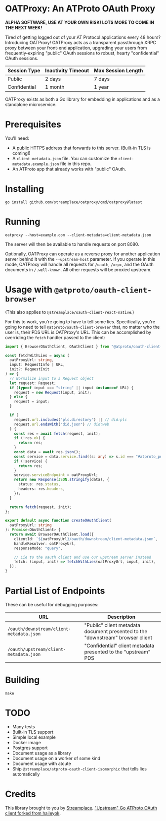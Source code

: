 # OATProxy: An ATProto OAuth Proxy

**ALPHA SOFTWARE, USE AT YOUR OWN RISK! LOTS MORE TO COME IN THE NEXT WEEK!**

Tired of getting logged out of your AT Protocol applications every 48 hours?
Introducing OATProxy! OATProxy acts as a transparent passthrough XRPC proxy
between your front-end application, upgrading your users from
frequently-expiring "public" OAuth sessions to robust, hearty "confidential"
OAuth sessions.

| Session Type | Inactivity Timeout | Max Session Length |
| ------------ | ------------------ | ------------------ |
| Public       | 2 days             | 7 days             |
| Confidential | 1 month            | 1 year             |

OATProxy exists as both a Go library for embedding in applications and as a
standalone microservice.

# Prerequisites

You'll need:

- A public HTTPS address that forwards to this server. (Built-in TLS is coming!)
- A `client-metadata.json` file. You can customize the
  `client-metadata.example.json` file in this repo.
- An ATProto app that already works with "public" OAuth.

# Installing

```
go install github.com/streamplace/oatproxy/cmd/oatproxy@latest
```

# Running

```
oatproxy --host=example.com --client-metadata=client-metadata.json
```

The server will then be available to handle requests on port 8080.

Optionally, OATProxy can operate as a reverse proxy for another application
server behind it with the `--upstream-host` parameter. If you operate in this
mode, OATProxy will handle all requests for `/oauth`, `/xrpc`, and the OAuth
documents in `/.well-known`. All other requests will be proxied upstream.

# Usage with `@atproto/oauth-client-browser`

(This also applies to `@streamplace/oauth-client-react-native`.)

For this to work, you're going to have to tell some lies. Specifically, you're
going to need to tell `@atproto/oauth-client-browser` that, no matter who the
user is, their PDS URL is OATProxy's URL. This can be accomplished by overriding
the `fetch` handler passed to the client:

```typescript
import { BrowserOAuthClient, OAuthClient } from "@atproto/oauth-client-browser";

const fetchWithLies = async (
  oatProxyUrl: string,
  input: RequestInfo | URL,
  init?: RequestInit
) => {
  // Normalize input to a Request object
  let request: Request;
  if (typeof input === "string" || input instanceof URL) {
    request = new Request(input, init);
  } else {
    request = input;
  }

  if (
    request.url.includes("plc.directory") || // did:plc
    request.url.endsWith("did.json") // did:web
  ) {
    const res = await fetch(request, init);
    if (!res.ok) {
      return res;
    }
    const data = await res.json();
    const service = data.service.find((s: any) => s.id === "#atproto_pds");
    if (!service) {
      return res;
    }
    service.serviceEndpoint = oatProxyUrl;
    return new Response(JSON.stringify(data), {
      status: res.status,
      headers: res.headers,
    });
  }

  return fetch(request, init);
};

export default async function createOAuthClient(
  oatProxyUrl: string
): Promise<OAuthClient> {
  return await BrowserOAuthClient.load({
    clientId: `${oatProxyUrl}/oauth/downstream/client-metadata.json`,
    handleResolver: oatProxyUrl,
    responseMode: "query",

    // Lie to the oauth client and use our upstream server instead
    fetch: (input, init) => fetchWithLies(oatProxyUrl, input, init),
  });
}
```

# Partial List of Endpoints

These can be useful for debugging purposes:

| URL                                      | Description                                                                    |
| ---------------------------------------- | ------------------------------------------------------------------------------ |
| `/oauth/downstream/client-metadata.json` | "Public" client metadata document presented to the "downstream" browser client |
| `/oauth/upstream/client-metadata.json`   | "Confidential" client metadata presented to the "upstream" PDS                 |

# Building

```
make
```

# TODO

- Many tests
- Built-in TLS support
- Simple local example
- Docker image
- Postgres support
- Document usage as a library
- Document usage on a worker of some kind
- Document usage with atcute
- Ship `@streamplace/atproto-oauth-client-isomorphic` that tells lies
  automatically

# Credits

This library brought to you by
[Streamplace](https://github.com/streamplace/streamplace).
["Upstream" Go ATProto OAuth client forked from haileyok](https://github.com/haileyok/atproto-oauth-golang).
